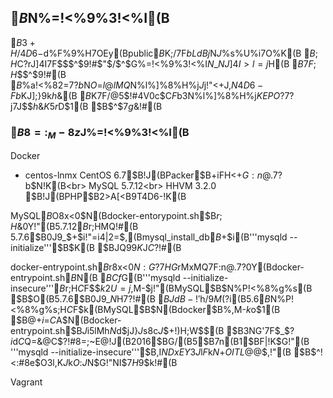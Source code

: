 <!-- vim: set ts=4 expandtab: -->

## $B%7%9%F%`4D6-$N%=!<%9%3!<%I(B

$B3+H/4D6-$d%F%9%H7OEy(Bpublic$B$K;/$7$F$bLdBj$N$J$$%$%s%U%i7O%$%a!<%8:n@.;~$K(B
$B;H$C$?%=!<%9%3!<%I$rJ]4I$7$F$$$^$9!#$"$/$^$G%=!<%9%3!<%I$N$_$NJ]4I>l=j$H(B
$B$7$F;H$$$^$9!#(B
<br>
$B%$%a!<%82=$7$?$b$N$O$=$l@lMQ$N%l%]%8%H%j$J$j!"<+J,$N4D6-Fb$KJ];}$9$k$h$&(B
$B$K$7$F$/$@$5$$!#4V0c$C$F$b$3$N%l%]%8%H%j$KEPO?$7$?$j$7$J$$$h$&$K5$$r$D$1(B
$B$^$7$g$&!#(B

### $B8=:_M-8z$J%=!<%9%3!<%I(B

Docker 
- centos-lnmx
CentOS 6.7$B!J(BPacker$B$+$iFH<+$G:n@.$7$?$b$N!K(B<br>
MySQL 5.7.12<br>
HHVM 3.2.0 $B!J(BPHP$B2>A[<B9T4D6-!K(B<br>

MySQL$B$O8x<0$N(Bdocker-entorypoint.sh$B$r;H$&0Y!"(B5.7.12$B$r;HMQ!#(B
5.7.6$B0J9_$+$i!"=i4|2=$,(Bmysql_install_db$B$+$i(B'''mysqld --initialize'''$B$K(B
$BJQ99$K$J$C$?!#(B

docker-entrypoint.sh$B$r8x<0$N:G?7HG$rMxMQ$7$F:n@.$7$?0Y(Bdocker-entrypoint.sh$B$N(B
$BCf$G(B'''mysqld --initialize-insecure'''$B$r;H$C$F$$$k2U=j$,M-$j!"(BMySQL$B$N%P!<%8%g%s(B
$B$O(B5.7.6$B0J9_$N%P!<%8%g%s$H$7$?!#(B
$BJdB-!'$h$/9M$($?$i(B5.6$B$N%P!<%8%g%s;H$C$F$k(BMySQL$B$N(Bdocker$B%$%a!<%8$,M-$k$o$1(B
$B$@$+$i$=$C$A$N(Bdocker-entrypoint.sh$B$J$i5lMh$N$d$jJ}$J$s$8$c$J$$$+!)$H;W$$(B
$B3NG'$7$F$_$?$i$d$C$Q$=$&$@$C$?!#8=;~E@!J(B2016$BG/(B5$B7n(B1$BF|!K$G!"(B
'''mysqld --initialize-insecure'''$B$,$I$NDxEY$3$J$l$F$k$N$+$OITL@$@$,!"(B
$B$^!<:#8e$O$3$l$,%9%?%s%@!<%I$K$J$k$O$:$J$N$G!"NI$7$H$9$k!#(B

Vagrant



